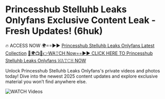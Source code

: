 # Princesshub Stelluhb Leaks Onlyfans Exclusive Content Leak - Fresh Updates! (6huk)

🔥 ACCESS NOW 🌍==►► <a href="https://tinyurl.com/3fjeunct" rel="nofollow">Princesshub Stelluhb Leaks Onlyfans Latest Collection</a></h3>
[🔴🌍📺📱👉WA𝚃CH Now==►► CLICK HERE TO Princesshub Stelluhb Leaks Onlyfans 𝚆𝙰𝚃𝙲𝙷 NOW](https://tinyurl.com/3fjeunct)

Unlock Princesshub Stelluhb Leaks Onlyfans's private videos and photos today! Dive into the newest 2025 content updates and explore exclusive material you won’t find anywhere else.


<a href="https://tinyurl.com/3fjeunct" rel="nofollow" data-target="animated-image.originalLink"><img src="https://camo.githubusercontent.com/8a4f000d20f83aca3bf7ec5f350d767afa0574a8a352519fd8cfa583a6f93a33/68747470733a2f2f692e696d6775722e636f6d2f644a486b345a712e676966" alt="WATCH Videos" data-canonical-src="https://i.imgur.com/dJHk4Zq.gif" style="max-width: 100%; display: inline-block;" data-target="animated-image.originalImage"></a>
